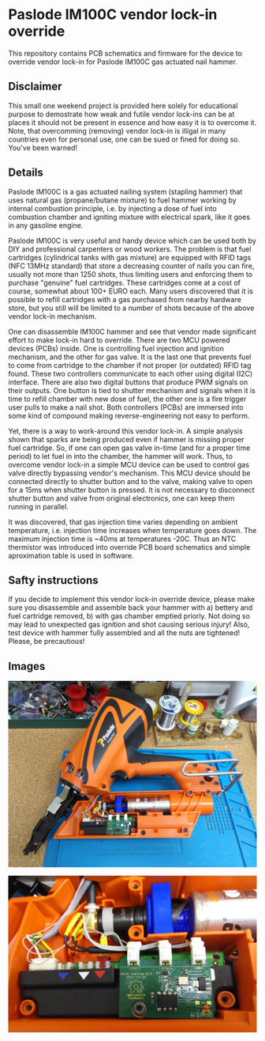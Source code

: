 # Paslode IM100C vendor lock-in override 

This repository contains PCB schematics and firmware for the device to override vendor lock-in for Paslode IM100C gas actuated nail hammer.

## Disclaimer

This small one weekend project is provided here solely for educational purpose to demostrate how weak and futile vendor lock-ins can be at places it should not be present in essence and how easy it is to overcome it. Note, that overcomming (removing) vendor lock-in is illigal in many countries even for personal use, one can be sued or fined for doing so. You've been warned!

## Details

Paslode IM100C is a gas actuated nailing system (stapling hammer) that uses natural gas (propane/butane mixture) to fuel hammer working by internal combustion principle, i.e. by injecting a dose of fuel into combustion chamber and igniting mixture with electrical spark, like it goes in any gasoline engine.

Paslode IM100C is very useful and handy device which can be used both by DIY and professional carpenters or wood workers. The problem is that fuel cartridges (cylindrical tanks with gas mixture) are equipped with RFID tags (NFC 13MHz standard) that store a decreasing counter of nails you can fire, usually not more than 1250 shots, thus limiting users and enforcing them to purchase "genuine" fuel cartridges. These cartridges come at a cost of course, somewhat about 100+ EURO each. Many users discovered that it is possible to refill cartridges with a gas purchased from nearby hardware store, but you still will be limited to a number of shots because of the above vendor lock-in mechanism.

One can disassemble IM100C hammer and see that vendor made significant effort to make lock-in hard to override. There are two MCU powered devices (PCBs) inside. One is controlling fuel injection and ignition mechanism, and the other for gas valve. It is the last one that prevents fuel to come from cartridge to the chamber if not proper (or outdated) RFID tag found. These two controllers communicate to each other using digital (I2C) interface. There are also two digital buttons that produce PWM signals on their outputs. One button is tied to shutter mechanism and signals when it is time to refill chamber with new dose of fuel, the other one is a fire trigger user pulls to make a nail shot. Both controllers (PCBs) are immersed into some kind of compound making reverse-engineering not easy to perform.

Yet, there is a way to work-around this vendor lock-in. A simple analysis shown that sparks are being produced even if hammer is missing proper fuel cartridge. So, if one can open gas valve in-time (and for a proper time period) to let fuel in into the chamber, the hammer will work. Thus, to overcome vendor lock-in a simple MCU device can be used to control gas valve directly bypassing vendor's mechanism. This MCU device should be connected directly to shutter button and to the valve, making valve to open for a 15ms when shutter button is pressed. It is not necessary to disconnect shutter button and valve from original electronics, one can keep them running in parallel.

It was discovered, that gas injection time varies depending on ambient temperature, i.e. injection time increases when temperature goes down. The maximum injection time is ~40ms at temperatures -20C. Thus an NTC thermistor was introduced into override PCB board schematics and simple aproximation table is used in software.

## Safty instructions

If you decide to implement this vendor lock-in override device, please make sure you disassemble and assemble back your hammer with a) bettery and fuel cartridge removed, b) with gas chamber emptied priorly. Not doing so may lead to unexpected gas ignition and shot causing serious injury! Also, test device with hammer fully assembled and all the nuts are tightened! Please, be precautious!

## Images

![Paslode IM100C with vendor lock-in override installed](Images/IM100_Override_installed_1.jpg)

![Paslode IM100C with vendor lock-in override installed](Images/IM100_Override_installed_2.jpg)

